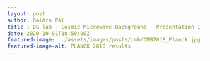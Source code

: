 ```yaml
---
layout: post
author: Balázs Pál
title : DS lab - Cosmic Microwave Background - Presentation 1.
date: 2020-10-01T18:50:00Z
featured-image: ../assets/images/posts/cmb/CMB2018_Planck.jpg
featured-image-alt: PLANCK 2018 results
---
```

